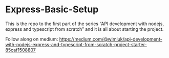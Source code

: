 # Express-Basic-Setup

This is the repo to the first part of the series “API development with nodejs, express and typescript from scratch” and it is all about starting the project.

Follow along on medium:
https://medium.com/@wimluk/api-development-with-nodejs-express-and-typescript-from-scratch-project-starter-85caf1508807
